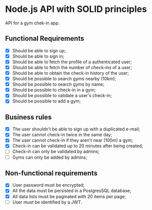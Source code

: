 # Node.js API with SOLID principles

API for a gym chek-in app.

## Functional Requirements

- [x] Should be able to sign up;
- [x] Should be able to sign in;
- [x] Should be able to fetch the profile of a authenticated user;
- [x] Should be able to fetch the number of check-ins of a user;
- [x] Should be able to obtain the check-in history of the user;
- [x] Should be possible to search gyms nearby (10km);
- [x] Should be possible to search gyms by name;
- [x] Should be possible to check-in in a gym;
- [x] Should be possible to validate a user's check-in;
- [x] Should be possible to add a gym;

## Business rules

- [x] The user shouldn't be able to sign up with a duplicated e-mail;
- [x] The user cannot check-in twice in the same day;
- [x] The user cannot check-in if they aren't near (100m) a gym;
- [x] Check-in can be validated up to 20 minutes after being created;
- [ ] Check-in can only be validated by admins;
- [ ] Gyms can only be added by admins;

## Non-functional requirements

- [x] User password must be encrypted;
- [x] All the data must be persisted in a PostgresSQL database;
- [x] All data lists must be paginated with 20 items per page;
- [ ] User must be identified by a JWT.
